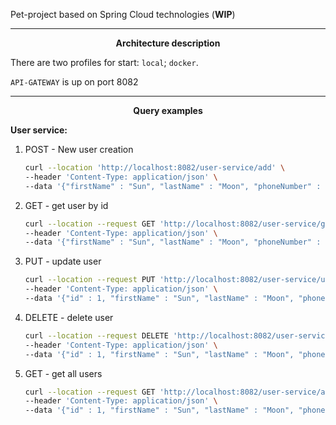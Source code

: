 Pet-project based on Spring Cloud technologies (<b>WIP</b>)

---

<center><b>Architecture description</b></center>

There are two profiles for start: `local`; `docker`.

`API-GATEWAY` is up on port 8082

---

<center><b>Query examples</b></center>

<b>User service:</b>

1) POST - New user creation  
   ```bash
   curl --location 'http://localhost:8082/user-service/add' \
   --header 'Content-Type: application/json' \
   --data '{"firstName" : "Sun", "lastName" : "Moon", "phoneNumber" : "89171234567", "companyId" : 1}
   ```
   
2) GET - get user by id
   ```bash
   curl --location --request GET 'http://localhost:8082/user-service/get?userId=8' \
   --header 'Content-Type: application/json' \
   --data '{"firstName" : "Sun", "lastName" : "Moon", "phoneNumber" : "89171234567", "companyId" : 1}'
   ```
   
3) PUT - update user
   ```bash
   curl --location --request PUT 'http://localhost:8082/user-service/update' \
   --header 'Content-Type: application/json' \
   --data '{"id" : 1, "firstName" : "Sun", "lastName" : "Moon", "phoneNumber" : "89171234510", "companyId" : 5}'
   ```
   
4) DELETE - delete user
   ```bash
   curl --location --request DELETE 'http://localhost:8082/user-service/delete?userId=2' \
   --header 'Content-Type: application/json' \
   --data '{"id" : 1, "firstName" : "Sun", "lastName" : "Moon", "phoneNumber" : "89171234510", "companyId" : 5}'
   ```
   
5) GET - get all users
   ```bash
   curl --location --request GET 'http://localhost:8082/user-service/all' \
   --header 'Content-Type: application/json' \
   --data '{"id" : 1, "firstName" : "Sun", "lastName" : "Moon", "phoneNumber" : "89171234510", "companyId" : 5}'
   ```